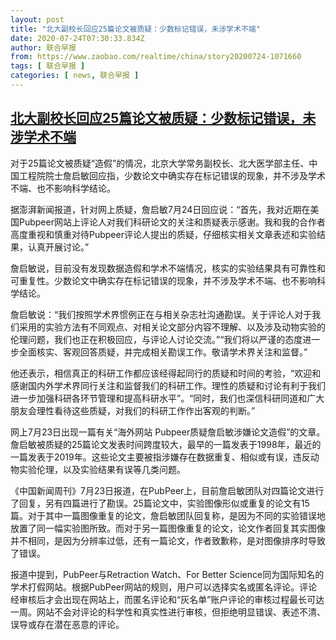 ```yaml
---
layout: post
title: "北大副校长回应25篇论文被质疑：少数标记错误，未涉学术不端"
date: 2020-07-24T07:30:33.834Z
author: 联合早报
from: https://www.zaobao.com/realtime/china/story20200724-1071660
tags: [ 联合早报 ]
categories: [ news, 联合早报 ]
---
```

<!--1595602260000-->
[北大副校长回应25篇论文被质疑：少数标记错误，未涉学术不端](https://www.zaobao.com/realtime/china/story20200724-1071660)
------

<div>
<p>对于25篇论文被质疑“造假”的情况，北京大学常务副校长、北大医学部主任、中国工程院院士詹启敏回应指，少数论文中确实存在标记错误的现象，并不涉及学术不端、也不影响科学结论。</p><p>据澎湃新闻报道，针对网上质疑，詹启敏7月24日回应说：“首先，我对近期在美国Pubpeer网站上评论人对我们科研论文的关注和质疑表示感谢。我和我的合作者高度重视和慎重对待Pubpeer评论人提出的质疑，仔细核实相关文章表述和实验结果，认真开展讨论。”</p><p>詹启敏说，目前没有发现数据造假和学术不端情况，核实的实验结果具有可靠性和可重复性。少数论文中确实存在标记错误的现象，并不涉及学术不端、也不影响科学结论。</p><section id="imu"><div id="dfp-ad-imu1-wrapper" class="dfp-tag-wrapper"><div id="dfp-ad-imu1" class="dfp-tag-wrapper"></div></div></section><p>詹启敏说：“我们按照学术界惯例正在与相关杂志社沟通勘误。关于评论人对于我们采用的实验方法有不同观点、对相关论文部分内容不理解、以及涉及动物实验的伦理问题，我们也正在积极回应，与评论人讨论交流。”“我们将以严谨的态度进一步全面核实、客观回答质疑，并完成相关勘误工作。敬请学术界关注和监督。”</p><p>他还表示，相信真正的科研工作都应该经得起同行的质疑和时间的考验，“欢迎和感谢国内外学术界同行关注和监督我们的科研工作。理性的质疑和讨论有利于我们进一步加强科研各环节管理和提高科研水平”。“同时，我们也深信科研同道和广大朋友会理性看待这些质疑，对我们的科研工作作出客观的判断。”</p><p>网上7月23日出现一篇有关“海外网站 Pubpeer质疑詹启敏涉嫌论文造假”的文章。詹启敏被质疑的25篇论文发表时间跨度较大，最早的一篇发表于1998年，最近的一篇发表于2019年。这些论文主要被指涉嫌存在数据重复、相似或有误，违反动物实验伦理，以及实验结果有误等几类问题。</p><p>《中国新闻周刊》7月23日报道，在PubPeer上，目前詹启敏团队对四篇论文进行了回复，另有四篇进行了勘误。25篇论文中，实验图像形似或重复的论文有15篇。对于其中一篇图像重复的论文，詹启敏团队回复称，是因为不同的实验错误地放置了同一幅实验图所致。而对于另一篇图像重复的论文，论文作者回复其实图像并不相同，是因为分辨率过低，还有一篇论文，作者致歉称，是对图像排序时导致了错误。</p><div id="innity-in-post"></div><div id="dfp-ad-midarticlespecial-wrapper" class="dfp-tag-wrapper"><div id="dfp-ad-midarticlespecial" class="dfp-tag-wrapper"></div></div><p>报道中提到，PubPeer与Retraction Watch、For Better Science同为国际知名的学术打假网站。根据PubPeer网站的规则，用户可以选择实名或匿名评论。评论经审核后才会出现在网站上，而匿名评论和“灰名单”账户评论的审核过程最长可达一周。网站不会对评论的科学性和真实性进行审核，但拒绝明显错误、表述不清、误导或存在潜在恶意的评论。</p>
</div>
